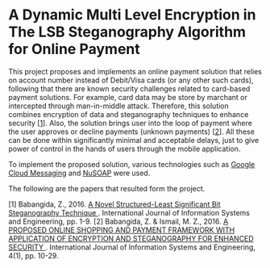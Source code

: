 # A Dynamic Multi Level Encryption in The LSB Steganography Algorithm for Online Payment

This project proposes and implements an online payment solution that relies on account number instead of Debit/Visa cards (or any other such cards), following that there are known security challenges related to card-based payment solutions. For example, card data may be store by marchant or intercepted through man-in-middle attack. Therefore, this solution combines encryption of data and steganography techniques to enhance security [<a href="https://github.com/babangidazachariah/Dynamic-Multi-Level-Encryption-in-The-LSB-Steganography-Algorithm-for-Online-Payment/blob/main/A_Novel_Structured_Least_Significant_Bit.pdf">1</a>]. Also, the solution brings user into the loop of payment where the user approves or decline payments (unknown payments) [<a href="https://github.com/babangidazachariah/Dynamic-Multi-Level-Encryption-in-The-LSB-Steganography-Algorithm-for-Online-Payment/blob/main/Ismail_BabangidaZachariah.pdf">2</a>]. All these can be done within significantly minimal and acceptable delays, just to give power of control in the hands of users through the mobile application.

To implement the proposed solution, various technologies such as <a href="https://firebase.google.com/docs/cloud-messaging">Google Cloud Messaging</a> and <a href="https://github.com/contributte/nusoap">NuSOAP</a> were used.

The following are the papers that resulted form the project.

[1] Babangida, Z., 2016. <a href="https://github.com/babangidazachariah/Dynamic-Multi-Level-Encryption-in-The-LSB-Steganography-Algorithm-for-Online-Payment/blob/main/A_Novel_Structured_Least_Significant_Bit.pdf"> A Novel Structured-Least Significant Bit Steganography Technique </a>. International Journal of Information Systems and Engineering, pp. 1-9.
[2] Babangida, Z. & Ismail, M. Z., 2016. <a href="https://github.com/babangidazachariah/Dynamic-Multi-Level-Encryption-in-The-LSB-Steganography-Algorithm-for-Online-Payment/blob/main/Ismail_BabangidaZachariah.pdf"> A PROPOSED ONLINE SHOPPING AND PAYMENT FRAMEWORK WITH APPLICATION OF ENCRYPTION AND STEGANOGRAPHY FOR ENHANCED SECURITY </a>. International Journal of Information Systems and Engineering, 4(1), pp. 10-29.
